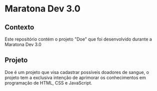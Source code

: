 # Maratona Dev 3.0

## Contexto
Este repositório contém o projeto "Doe" que foi desenvolvido durante a Maratona Dev 3.0

## Projeto
Doe é um projeto que visa cadastrar possíveis doadores de sangue, o projeto tem a exclusiva intenção de aprimorar os conhecimentos em programação de HTML, CSS e JavaScript.

